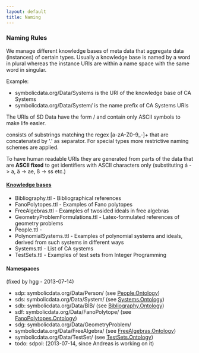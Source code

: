 ```yaml
---
layout: default
title: Naming
---
```


### Naming Rules

We manage different knowledge bases of meta data that aggregate data (instances) of certain types. Usually a knowledge base is named by a word in plural whereas the instance URIs are within a name space with the same word in singular.

Example:

-   symbolicdata.org/Data/Systems is the URI of the knowledge base of CA Systems
-   symbolicdata.org/Data/System/ is the name prefix of CA Systems URIs

The URIs of SD Data have the form <NamespacePrefix>/<identifier> and contain only ASCII symbols to make life easier.

<identifier> consists of substrings matching the regex [a-zA-Z0-9\_-]+ that are concatenated by '.' as separator. For special types more restrictive naming schemes are applied.

To have human readable URIs they are generated from parts of the data that are **ASCII fixed** to get identifiers with ASCII characters only (substituting á -\> a, ä -\> ae, ß -\> ss etc.)

#### [Knowledge bases](http://symbolicdata.org/RDFData/)

-   Bibliography.ttl - Bibliographical references
-   FanoPolytopes.ttl - Examples of Fano polytopes
-   FreeAlgebras.ttl - Examples of twosided ideals in free algebras
-   GeometryProblemFormulations.ttl - Latex-formulated references of geometry problems
-   People.ttl -
-   PolynomialSystems.ttl - Examples of polynomial systems and ideals, derived from such systems in different ways
-   Systems.ttl - List of CA systems
-   TestSets.ttl - Examples of test sets from Integer Programming

#### Namespaces

(fixed by hgg - 2013-07-14)

-   sdp: symbolicdata.org/Data/Person/ (see [People.Ontology](People.Ontology "wikilink"))
-   sds: symbolicdata.org/Data/System/ (see [Systems.Ontology](Systems.Ontology "wikilink"))
-   sdb: symbolicdata.org/Data/BIB/ (see [Bibliography.Ontology](Bibliography.Ontology "wikilink"))
-   sdf: symbolicdata.org/Data/FanoPolytope/ (see [FanoPolytopes.Ontology](FanoPolytopes.Ontology "wikilink"))
-   sdg: symbolicdata.org/Data/GeometryProblem/
-   symbolicdata.org/Data/FreeAlgebra/ (see [FreeAlgebras.Ontology](FreeAlgebras.Ontology "wikilink"))
-   symbolicdata.org/Data/TestSet/ (see [TestSets.Ontology](TestSets.Ontology "wikilink"))
-   todo: sdpol: (2013-07-14, since Andreas is working on it)

